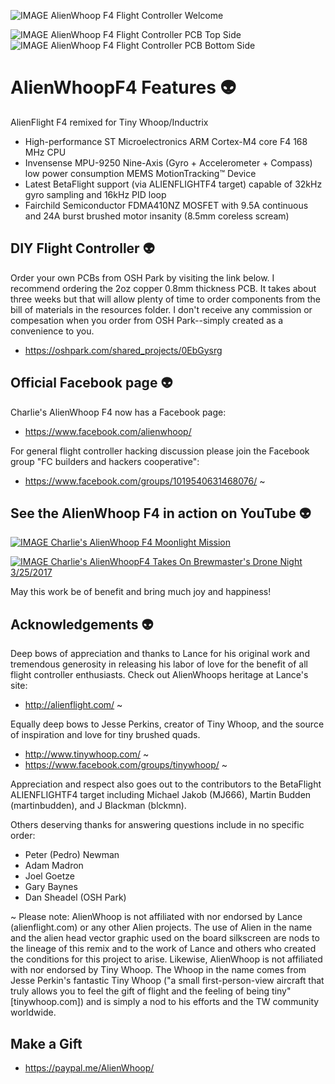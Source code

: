 ![IMAGE AlienWhoop F4 Flight Controller Welcome](https://scontent-ord1-1.xx.fbcdn.net/v/t1.0-9/17264812_1318893448156321_7010951497722158954_n.png?oh=376725b38a53aadfc2b7d7f6c9373efb&oe=59924A31)

![IMAGE AlienWhoop F4 Flight Controller PCB Top Side](https://644db4de3505c40a0444-327723bce298e3ff5813fb42baeefbaa.ssl.cf1.rackcdn.com/ab91bff71f67dc7f50bb23f3138b584e.png) ![IMAGE AlienWhoop F4 Flight Controller PCB Bottom Side](https://644db4de3505c40a0444-327723bce298e3ff5813fb42baeefbaa.ssl.cf1.rackcdn.com/d295dbc66b96137f2bcdcb1bb7dbcab8.png)


# AlienWhoopF4 Features :alien:
AlienFlight F4 remixed for Tiny Whoop/Inductrix

* High-performance ST Microelectronics ARM Cortex-M4 core F4 168 MHz CPU
* Invensense MPU-9250 Nine-Axis (Gyro + Accelerometer + Compass) low power consumption MEMS MotionTracking™ Device
* Latest BetaFlight support (via ALIENFLIGHTF4 target) capable of 32kHz gyro sampling and 16kHz PID loop
* Fairchild Semiconductor FDMA410NZ MOSFET with 9.5A continuous and 24A burst brushed motor insanity (8.5mm coreless scream)

## DIY Flight Controller :alien:
Order your own PCBs from OSH Park by visiting the link below. I recommend ordering the 2oz copper 0.8mm thickness PCB. It takes about three weeks but that will allow plenty of time to order components from the bill of materials in the resources folder. I don't receive any commission or compesation when you order from OSH Park--simply created as a convenience to you.
* https://oshpark.com/shared_projects/0EbGysrg

## Official Facebook page :alien:
Charlie's AlienWhoop F4 now has a Facebook page:
* https://www.facebook.com/alienwhoop/

For general flight controller hacking discussion please join the Facebook group "FC builders and hackers cooperative":
* https://www.facebook.com/groups/1019540631468076/ ~

## See the AlienWhoop F4 in action on YouTube :alien:

[![IMAGE Charlie's AlienWhoop F4 Moonlight Mission](https://img.youtube.com/vi/38bLJCeIUMI/0.jpg)](https://www.youtube.com/watch?v=38bLJCeIUMI)

[![IMAGE Charlie's AlienWhoopF4 Takes On Brewmaster's Drone Night 3/25/2017 ](https://img.youtube.com/vi/Dv2q1gmsQvg/0.jpg)](https://www.youtube.com/watch?v=Dv2q1gmsQvg)

May this work be of benefit and bring much joy and happiness!

## Acknowledgements :alien:

Deep bows of appreciation and thanks to Lance for his original work and tremendous
generosity in releasing his labor of love for the benefit of all flight controller
enthusiasts. Check out AlienWhoops heritage at Lance's site:
* http://alienflight.com/ ~

Equally deep bows to Jesse Perkins, creator of Tiny Whoop, and the source of inspiration and love for tiny brushed quads.
* http://www.tinywhoop.com/ ~
* https://www.facebook.com/groups/tinywhoop/ ~

Appreciation and respect also goes out to the contributors to the BetaFlight ALIENFLIGHTF4 target including Michael Jakob (MJ666), Martin Budden (martinbudden), and J Blackman (blckmn).

Others deserving thanks for answering questions include in no specific order:
* Peter (Pedro) Newman
* Adam Madron
* Joel Goetze
* Gary Baynes
* Dan Sheadel (OSH Park)

~ Please note: AlienWhoop is not affiliated with nor endorsed by Lance (alienflight.com) or any other Alien projects. The use of Alien in the name and the alien head vector graphic used on the board silkscreen are nods to the lineage of this remix and to the work of Lance and others who created the conditions for this project to arise. Likewise, AlienWhoop is not affiliated with nor endorsed by Tiny Whoop. The Whoop in the name comes from Jesse Perkin's fantastic Tiny Whoop ("a small first-person-view aircraft that truly allows you to feel the gift of flight and the feeling of being tiny" [tinywhoop.com]) and is simply a nod to his efforts and the TW community worldwide.

## Make a Gift
* https://paypal.me/AlienWhoop/
